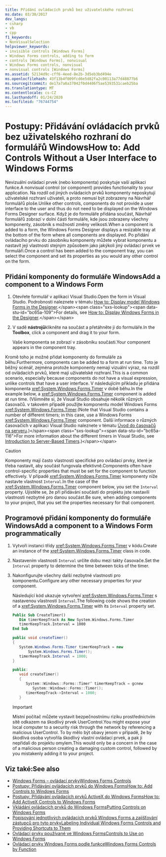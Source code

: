 ```yaml
---
title: Přidání ovládacích prvků bez uživatelského rozhraní
ms.date: 03/30/2017
dev_langs:
- csharp
- vb
- cpp
f1_keywords:
- NonVisualSelection
helpviewer_keywords:
- invisible controls [Windows Forms]
- Windows Forms controls, adding to form
- controls [Windows Forms], nonvisual
- Windows Forms controls, nonvisual
- nonvisual controls [Windows Forms]
ms.assetid: 52134d9c-cff6-4eed-8e2b-3d5eb3bd494e
ms.openlocfilehash: 43f13b4f009fcd6e5d82fa2c00113a77d48877b6
ms.sourcegitcommit: de17a7a0a37042f0d4406f5ae5393531caeb25ba
ms.translationtype: MT
ms.contentlocale: cs-CZ
ms.lasthandoff: 01/24/2020
ms.locfileid: "76744754"
---
```

# <a name="how-to-add-controls-without-a-user-interface-to-windows-forms"></a><span data-ttu-id="bc65a-102">Postupy: Přidávání ovládacích prvků bez uživatelského rozhraní do formulářů Windows</span><span class="sxs-lookup"><span data-stu-id="bc65a-102">How to: Add Controls Without a User Interface to Windows Forms</span></span>

<span data-ttu-id="bc65a-103">Nevizuální ovládací prvek (nebo komponenta) poskytuje vaší aplikaci funkce.</span><span class="sxs-lookup"><span data-stu-id="bc65a-103">A nonvisual control (or component) provides functionality to your application.</span></span> <span data-ttu-id="bc65a-104">Na rozdíl od jiných ovládacích prvků komponenty neposkytují uživatelské rozhraní uživateli, a proto nemusí být zobrazeny na Návrhář formulářů ploše.</span><span class="sxs-lookup"><span data-stu-id="bc65a-104">Unlike other controls, components do not provide a user interface to the user and thus do not need to be displayed on the Windows Forms Designer surface.</span></span> <span data-ttu-id="bc65a-105">Když je do formuláře přidána součást, Návrhář formulářů zobrazí v dolní části formuláře, kde jsou zobrazeny všechny komponenty, zásobník s možností změny velikosti.</span><span class="sxs-lookup"><span data-stu-id="bc65a-105">When a component is added to a form, the Windows Forms Designer displays a resizable tray at the bottom of the form where all components are displayed.</span></span> <span data-ttu-id="bc65a-106">Po přidání ovládacího prvku do zásobníku komponenty můžete vybrat komponentu a nastavit její vlastnosti stejným způsobem jako jakýkoli jiný ovládací prvek ve formuláři.</span><span class="sxs-lookup"><span data-stu-id="bc65a-106">Once a control has been added to the component tray, you can select the component and set its properties as you would any other control on the form.</span></span>

## <a name="add-a-component-to-a-windows-form"></a><span data-ttu-id="bc65a-107">Přidání komponenty do formuláře Windows</span><span class="sxs-lookup"><span data-stu-id="bc65a-107">Add a component to a Windows Form</span></span>

1. <span data-ttu-id="bc65a-108">Otevřete formulář v aplikaci Visual Studio.</span><span class="sxs-lookup"><span data-stu-id="bc65a-108">Open the form in Visual Studio.</span></span> <span data-ttu-id="bc65a-109">Podrobnosti naleznete v tématu [How to: Display model Windows Forms in the Designer](https://docs.microsoft.com/previous-versions/visualstudio/visual-studio-2010/w5yd62ts(v=vs.100)).</span><span class="sxs-lookup"><span data-stu-id="bc65a-109">For details, see [How to: Display Windows Forms in the Designer](https://docs.microsoft.com/previous-versions/visualstudio/visual-studio-2010/w5yd62ts(v=vs.100)).</span></span>

2. <span data-ttu-id="bc65a-110">V sadě **nástrojů**klikněte na součást a přetáhněte ji do formuláře.</span><span class="sxs-lookup"><span data-stu-id="bc65a-110">In the **Toolbox**, click a component and drag it to your form.</span></span>

     <span data-ttu-id="bc65a-111">Vaše komponenta se zobrazí v zásobníku součásti.</span><span class="sxs-lookup"><span data-stu-id="bc65a-111">Your component appears in the component tray.</span></span>

<span data-ttu-id="bc65a-112">Kromě toho je možné přidat komponenty do formuláře za běhu.</span><span class="sxs-lookup"><span data-stu-id="bc65a-112">Furthermore, components can be added to a form at run time.</span></span> <span data-ttu-id="bc65a-113">Toto je běžný scénář, zejména protože komponenty nemají vizuální výraz, na rozdíl od ovládacích prvků, které mají uživatelské rozhraní.</span><span class="sxs-lookup"><span data-stu-id="bc65a-113">This is a common scenario, especially because components do not have a visual expression, unlike controls that have a user interface.</span></span> <span data-ttu-id="bc65a-114">V následujícím příkladu je přidána komponenta <xref:System.Windows.Forms.Timer> v době běhu.</span><span class="sxs-lookup"><span data-stu-id="bc65a-114">In the example below, a <xref:System.Windows.Forms.Timer> component is added at run time.</span></span> <span data-ttu-id="bc65a-115">(Všimněte si, že Visual Studio obsahuje několik různých časovačů. v takovém případě použijte komponentu model Windows Forms <xref:System.Windows.Forms.Timer>.</span><span class="sxs-lookup"><span data-stu-id="bc65a-115">(Note that Visual Studio contains a number of different timers; in this case, use a Windows Forms <xref:System.Windows.Forms.Timer> component.</span></span> <span data-ttu-id="bc65a-116">Další informace o různých časovačích v aplikaci Visual Studio naleznete v tématu [Úvod do časovačů na serveru](https://docs.microsoft.com/previous-versions/visualstudio/visual-studio-2008/tb9yt5e6(v=vs.90)).)</span><span class="sxs-lookup"><span data-stu-id="bc65a-116">For more information about the different timers in Visual Studio, see [Introduction to Server-Based Timers](https://docs.microsoft.com/previous-versions/visualstudio/visual-studio-2008/tb9yt5e6(v=vs.90)).)</span></span>

> [!CAUTION]
> <span data-ttu-id="bc65a-117">Komponenty mají často vlastnosti specifické pro ovládací prvky, které je třeba nastavit, aby součást fungovala efektivně.</span><span class="sxs-lookup"><span data-stu-id="bc65a-117">Components often have control-specific properties that must be set for the component to function effectively.</span></span> <span data-ttu-id="bc65a-118">V případě <xref:System.Windows.Forms.Timer> komponenty níže nastavte vlastnost `Interval`.</span><span class="sxs-lookup"><span data-stu-id="bc65a-118">In the case of the <xref:System.Windows.Forms.Timer> component below, you set the `Interval` property.</span></span> <span data-ttu-id="bc65a-119">Ujistěte se, že při přidávání součástí do projektu jste nastavili vlastnosti nezbytné pro danou součást.</span><span class="sxs-lookup"><span data-stu-id="bc65a-119">Be sure, when adding components to your project, that you set the properties necessary for that component.</span></span>

## <a name="add-a-component-to-a-windows-form-programmatically"></a><span data-ttu-id="bc65a-120">Programové přidání komponenty do formuláře Windows</span><span class="sxs-lookup"><span data-stu-id="bc65a-120">Add a component to a Windows Form programmatically</span></span>

1. <span data-ttu-id="bc65a-121">Vytvoří instanci třídy <xref:System.Windows.Forms.Timer> v kódu.</span><span class="sxs-lookup"><span data-stu-id="bc65a-121">Create an instance of the <xref:System.Windows.Forms.Timer> class in code.</span></span>

2. <span data-ttu-id="bc65a-122">Nastavením vlastnosti `Interval` určíte dobu mezi takty časovače.</span><span class="sxs-lookup"><span data-stu-id="bc65a-122">Set the `Interval` property to determine the time between ticks of the timer.</span></span>

3. <span data-ttu-id="bc65a-123">Nakonfigurujte všechny další nezbytné vlastnosti pro komponentu.</span><span class="sxs-lookup"><span data-stu-id="bc65a-123">Configure any other necessary properties for your component.</span></span>

     <span data-ttu-id="bc65a-124">Následující kód ukazuje vytvoření <xref:System.Windows.Forms.Timer> s nastavenou vlastností `Interval`.</span><span class="sxs-lookup"><span data-stu-id="bc65a-124">The following code shows the creation of a <xref:System.Windows.Forms.Timer> with its `Interval` property set.</span></span>

    ```vb
    Public Sub CreateTimer()
       Dim timerKeepTrack As New System.Windows.Forms.Timer
       timerKeepTrack.Interval = 1000
    End Sub
    ```

    ```csharp
    public void createTimer()
    {
       System.Windows.Forms.Timer timerKeepTrack = new
           System.Windows.Forms.Timer();
       timerKeepTrack.Interval = 1000;
    }
    ```

    ```cpp
    public:
       void createTimer()
       {
          System::Windows::Forms::Timer^ timerKeepTrack = gcnew
             System::Windows::Forms::Timer();
          timerKeepTrack->Interval = 1000;
       }
    ```

    > [!IMPORTANT]
    > <span data-ttu-id="bc65a-125">Místní počítač můžete vystavit bezpečnostnímu riziku prostřednictvím sítě odkazem na škodlivý prvek UserControl.</span><span class="sxs-lookup"><span data-stu-id="bc65a-125">You might expose your local computer to a security risk through the network by referencing a malicious UserControl.</span></span> <span data-ttu-id="bc65a-126">To by mělo být obavy jenom v případě, že by škodlivá osoba vytvořila škodlivý vlastní ovládací prvek, a pak ji nepřidali do projektu omylem.</span><span class="sxs-lookup"><span data-stu-id="bc65a-126">This would only be a concern in the case of a malicious person creating a damaging custom control, followed by you mistakenly adding it to your project.</span></span>

## <a name="see-also"></a><span data-ttu-id="bc65a-127">Viz také:</span><span class="sxs-lookup"><span data-stu-id="bc65a-127">See also</span></span>

- [<span data-ttu-id="bc65a-128">Windows Forms – ovládací prvky</span><span class="sxs-lookup"><span data-stu-id="bc65a-128">Windows Forms Controls</span></span>](index.md)
- [<span data-ttu-id="bc65a-129">Postupy: Přidávání ovládacích prvků do Windows Forms</span><span class="sxs-lookup"><span data-stu-id="bc65a-129">How to: Add Controls to Windows Forms</span></span>](how-to-add-controls-to-windows-forms.md)
- [<span data-ttu-id="bc65a-130">Postupy: Přidávání ovládacích prvků ActiveX do Windows Forms</span><span class="sxs-lookup"><span data-stu-id="bc65a-130">How to: Add ActiveX Controls to Windows Forms</span></span>](how-to-add-activex-controls-to-windows-forms.md)
- [<span data-ttu-id="bc65a-131">Vkládání ovládacích prvků do Windows Forms</span><span class="sxs-lookup"><span data-stu-id="bc65a-131">Putting Controls on Windows Forms</span></span>](putting-controls-on-windows-forms.md)
- [<span data-ttu-id="bc65a-132">Popisování jednotlivých ovládacích prvků Windows Forms a zajišťování zástupců pro tyto prvky</span><span class="sxs-lookup"><span data-stu-id="bc65a-132">Labeling Individual Windows Forms Controls and Providing Shortcuts to Them</span></span>](labeling-individual-windows-forms-controls-and-providing-shortcuts-to-them.md)
- [<span data-ttu-id="bc65a-133">Ovládací prvky používané ve Windows Forms</span><span class="sxs-lookup"><span data-stu-id="bc65a-133">Controls to Use on Windows Forms</span></span>](controls-to-use-on-windows-forms.md)
- [<span data-ttu-id="bc65a-134">Ovládací prvky Windows Forms podle funkce</span><span class="sxs-lookup"><span data-stu-id="bc65a-134">Windows Forms Controls by Function</span></span>](windows-forms-controls-by-function.md)
